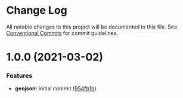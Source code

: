 # Change Log

All notable changes to this project will be documented in this file.
See [Conventional Commits](https://conventionalcommits.org) for commit guidelines.

# 1.0.0 (2021-03-02)


### Features

* **geojson:** initial commit ([954fb1b](https://github.com/vpriem/ts-monorepo/commit/954fb1b2f29ddf82387c50a896a9b17d953af436))

